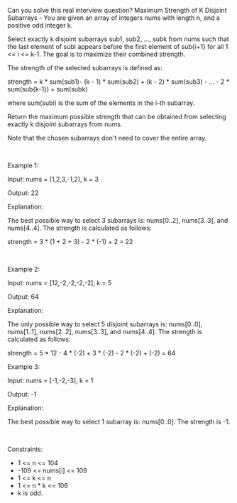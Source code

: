 Can you solve this real interview question? Maximum Strength of K Disjoint Subarrays - You are given an array of integers nums with length n, and a positive odd integer k.

Select exactly k disjoint subarrays sub1, sub2, ..., subk from nums such that the last element of subi appears before the first element of sub{i+1} for all 1 <= i <= k-1. The goal is to maximize their combined strength.

The strength of the selected subarrays is defined as:

strength = k * sum(sub1)- (k - 1) * sum(sub2) + (k - 2) * sum(sub3) - ... - 2 * sum(sub{k-1}) + sum(subk)

where sum(subi) is the sum of the elements in the i-th subarray.

Return the maximum possible strength that can be obtained from selecting exactly k disjoint subarrays from nums.

Note that the chosen subarrays don't need to cover the entire array.

 

Example 1:

Input: nums = [1,2,3,-1,2], k = 3

Output: 22

Explanation:

The best possible way to select 3 subarrays is: nums[0..2], nums[3..3], and nums[4..4]. The strength is calculated as follows:

strength = 3 * (1 + 2 + 3) - 2 * (-1) + 2 = 22

 

Example 2:

Input: nums = [12,-2,-2,-2,-2], k = 5

Output: 64

Explanation:

The only possible way to select 5 disjoint subarrays is: nums[0..0], nums[1..1], nums[2..2], nums[3..3], and nums[4..4]. The strength is calculated as follows:

strength = 5 * 12 - 4 * (-2) + 3 * (-2) - 2 * (-2) + (-2) = 64

Example 3:

Input: nums = [-1,-2,-3], k = 1

Output: -1

Explanation:

The best possible way to select 1 subarray is: nums[0..0]. The strength is -1.

 

Constraints:

 * 1 <= n <= 104
 * -109 <= nums[i] <= 109
 * 1 <= k <= n
 * 1 <= n * k <= 106
 * k is odd.